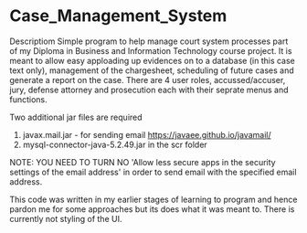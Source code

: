 # Case_Management_System
Descriptiom
Simple program to help manage court system processes part of my Diploma in Business and Information Technology course project.
It is meant to allow easy apploading up evidences on to a database (in this case text only), management of the chargesheet, scheduling of future cases and generate a report on the case.
There are 4 user roles, accussed/accuser, jury, defense attorney and prosecution each with their seprate menus and functions.

Two additional jar files are required
  1. javax.mail.jar - for sending email https://javaee.github.io/javamail/
  2. mysql-connector-java-5.2.49.jar in the scr folder

NOTE: YOU NEED TO TURN NO 'Allow less secure apps in the security settings of the email address' in order to send email with the specified email address.

This code was written in my earlier stages of learning to program and hence pardon me for some approaches but its does what it was meant to. There is currently not styling of the UI.
